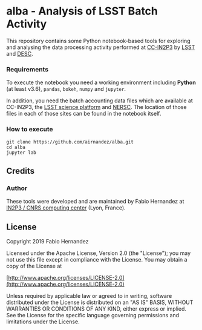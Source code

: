 # alba - Analysis of LSST Batch Activity

This repository contains some Python notebook-based tools for exploring and analysing the data processing activity performed at [CC-IN2P3](http://cc.in2p3.fr) by [LSST](https://www.lsst.org) and [DESC](http://lsst-desc.org).

### Requirements

To execute the notebook you need a working environment including **Python** (at least v3.6), `pandas`, `bokeh`, `numpy` and `jupyter`.

In addition, you need the batch accounting data files which are available at CC-IN2P3, the [LSST science platform](https://nb.lsst.io) and [NERSC](http://www.nersc.gov). The location of those files in each of those sites can be found in the notebook itself.

### How to execute

```
git clone https://github.com/airnandez/alba.git
cd alba
jupyter lab
```

## Credits

### Author
These tools were developed and are maintained by Fabio Hernandez at [IN2P3 / CNRS computing center](http://cc.in2p3.fr) (Lyon, France). 

## License
Copyright 2019 Fabio Hernandez

Licensed under the Apache License, Version 2.0 (the "License");
you may not use this file except in compliance with the License.
You may obtain a copy of the License at

[http://www.apache.org/licenses/LICENSE-2.0](http://www.apache.org/licenses/LICENSE-2.0)

Unless required by applicable law or agreed to in writing, software
distributed under the License is distributed on an "AS IS" BASIS,
WITHOUT WARRANTIES OR CONDITIONS OF ANY KIND, either express or implied.
See the License for the specific language governing permissions and
limitations under the License.
